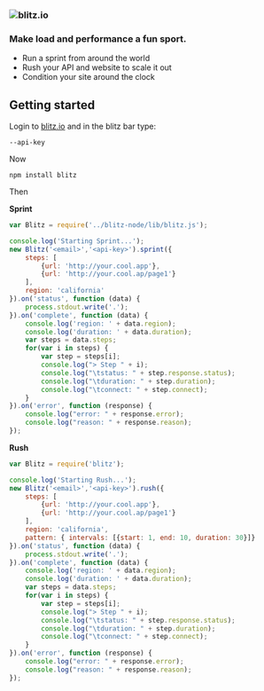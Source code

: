### ![blitz.io](http://blitz.io/images/logo2.png)

### Make load and performance a fun sport.

* Run a sprint from around the world
* Rush your API and website to scale it out
* Condition your site around the clock

## Getting started

Login to [blitz.io](http://blitz.io) and in the blitz bar type:
    
    --api-key

Now

    npm install blitz

Then

**Sprint**

```javascript
var Blitz = require('../blitz-node/lib/blitz.js');

console.log('Starting Sprint...');
new Blitz('<email>','<api-key>').sprint({
    steps: [
        {url: 'http://your.cool.app'},
        {url: 'http://your.cool.ap/page1'}
    ],
	region: 'california'
}).on('status', function (data) {
    process.stdout.write('.');
}).on('complete', function (data) {
    console.log('region: ' + data.region);
    console.log('duration: ' + data.duration);
    var steps = data.steps;
    for(var i in steps) {
        var step = steps[i];
        console.log("> Step " + i);
        console.log("\tstatus: " + step.response.status);
        console.log("\tduration: " + step.duration);
        console.log("\tconnect: " + step.connect);
    }
}).on('error', function (response) {
    console.log("error: " + response.error);	
    console.log("reason: " + response.reason);
});
```

**Rush**

```javascript
var Blitz = require('blitz');

console.log('Starting Rush...');
new Blitz('<email>','<api-key>').rush({
    steps: [
        {url: 'http://your.cool.app'},
        {url: 'http://your.cool.ap/page1'}
    ],
    region: 'california',
    pattern: { intervals: [{start: 1, end: 10, duration: 30}]}
}).on('status', function (data) {
    process.stdout.write('.');
}).on('complete', function (data) {
    console.log('region: ' + data.region);
    console.log('duration: ' + data.duration);
    var steps = data.steps;
    for(var i in steps) {
        var step = steps[i];
        console.log("> Step " + i);
        console.log("\tstatus: " + step.response.status);
        console.log("\tduration: " + step.duration);
        console.log("\tconnect: " + step.connect);
    }
}).on('error', function (response) {
    console.log("error: " + response.error);	
    console.log("reason: " + response.reason);
});
```